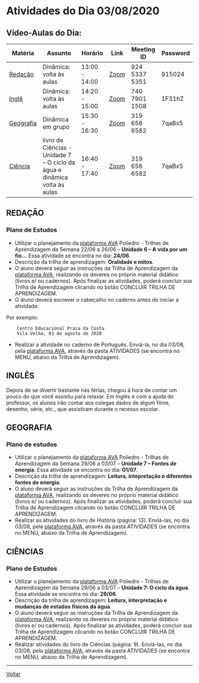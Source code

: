 # Atividades do Dia 03/08/2020

## Vídeo-Aulas do Dia:

| Matéria | Assunto |Horário | Link | Meeting ID | Password |
|---------|---------|--------|------|------------|----------|
| [Redação](#redação) | Dinâmica: volta às aulas | 13:00 - 14:00 | [Zoom](https://zoom.us/j/92453375351?pwd=dXlYam1icVNaMDRHV0RNekpUWVhEUT09) | 924 5337 5351 | 915024 |
| [Inglê](#inglês) | Dinâmica: volta às aulas | 14:20 - 15:00 | [Zoom](https://us04web.zoom.us/j/74079011508?pwd=YTlXTEhRNEs3ZHRBeEZEWU9FTnVuQT09) | 740 7901 1508 | 1F31hZ |
| [Geografia](#geografia) | Dinâmica em grupo | 15:30 - 16:30 | [Zoom](https://zoom.us/j/3196566582?pwd=cFNUb3BrREpzanpQV2toZ09RbjFnUT09ID) | 319 656 6582 | 7qaBx5 |
| [Ciência](#ciências) | livro de Ciências - Unidade 7 – O ciclo da água e dinâmica volta às aulas | 16:40 - 17:40 | [Zoom](https://zoom.us/j/3196566582?pwd=cFNUb3BrREpzanpQV2toZ09RbjFnUT09) | 319 656 6582 | 7qaBx5 | 


## REDAÇÃO

### Plano de Estudos

* Utilizar o planejamento da [plataforma AVA] Poliedro - Trilhas de Aprendizagem da Semana 22/06 a 26/06 – **Unidade 6 – A vida por um fio...** Essa atividade se encontra no dia: **24/06**.
* Descrição da trilha de aprendizagem: **Oralidade e mitos**.
* O aluno deverá seguir as instruções da Trilha de Aprendizagem da [plataforma AVA], realizando os deveres no próprio material didático (livros e/ ou cadernos). Após finalizar as atividades, poderá concluir sua Trilha de Aprendizagem clicando no botão CONCLUIR TRILHA DE APRENDIZAGEM.
* O aluno deverá escrever o cabeçalho no caderno antes de iniciar a atividade.

Por exemplo:

        Centro Educacional Praia da Costa
        Vila Velha, 03 de agosto de 2020

* Realizar a atividade no caderno de Português. Enviá-la, no dia 03/08, pela [plataforma AVA], através da pasta ATIVIDADES (se encontra no MENU, abaixo da Trilha de Aprendizagem).

## INGLÊS

Depois de se divertir bastante nas férias, chegou à hora de contar um pouco do que você assistiu para relaxar. Em Inglês e com a ajuda do professor, os alunos irão contar aos colegas dados de algum filme, desenho, série, etc., que assistiram durante o recesso escolar.


## GEOGRAFIA

### Plano de estudos

* Utilizar o planejamento da [plataforma AVA] Poliedro - Trilhas de Aprendizagem da Semana 29/06 a 03/07 – **Unidade 7 – Fontes de energia**. Essa atividade se encontra no dia: **01/07**.
* Descrição da trilha de aprendizagem: **Leitura, intepretação e diferentes fontes de energia**.
* O aluno deverá seguir as instruções da Trilha de Aprendizagem da [plataforma AVA], realizando os deveres no próprio material didático (livros e/ ou cadernos). Após finalizar as atividades, poderá concluir sua Trilha de Aprendizagem clicando no botão CONCLUIR TRILHA DE APRENDIZAGEM.
* Realizar as atividades do livro de História (página: 13). Enviá-las, no dia 03/08, pela [plataforma AVA], através da pasta ATIVIDADES (se encontra no MENU, abaixo da Trilha de Aprendizagem).

## CIÊNCIAS

### Plano de Estudos

* Utilizar o planejamento da [plataforma AVA] Poliedro - Trilhas de Aprendizagem da Semana 29/06 a 03/07 – **Unidade 7: O ciclo da água**. Essa atividade se encontra no dia: **29/06**.
* Descrição da trilha de aprendizagem: **Leitura, interpretação e mudanças de estados físicos da água**.
* O aluno deverá seguir as instruções da Trilha de Aprendizagem da [plataforma AVA], realizando os deveres no próprio material didático (livros e/ ou cadernos). Após finalizar as atividades, poderá concluir sua Trilha de Aprendizagem clicando no botão CONCLUIR TRILHA DE APRENDIZAGEM.
* Realizar atividades do livro de Ciências (página: 9). Enviá-las, no dia 03/08, pela [plataforma AVA], através da pasta ATIVIDADES (se encontra no MENU, abaixo da Trilha de Aprendizagem).

---
[Voltar](index.md)


[plataforma AVA]: https://poliedro-ava.azurewebsites.net
